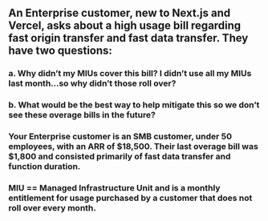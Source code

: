 ## An Enterprise customer, new to Next.js and Vercel, asks about a high usage bill regarding fast origin transfer and fast data transfer. They have two questions:
### a. Why didn’t my MIUs cover this bill? I didn’t use all my MIUs last month…so why didn’t those roll over?
### b. What would be the best way to help mitigate this so we don’t see these overage bills in the future?
### Your Enterprise customer is an SMB customer, under 50 employees, with an ARR of $18,500. Their last overage bill was $1,800 and consisted primarily of fast data transfer and function duration.
### MIU == Managed Infrastructure Unit and is a monthly entitlement for usage purchased by a customer that does not roll over every month.